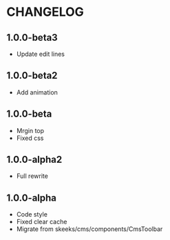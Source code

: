 CHANGELOG
==============

1.0.0-beta3
---------------
 * Update edit lines
 
1.0.0-beta2
---------------
 * Add animation
 
1.0.0-beta
---------------
 * Mrgin top
 * Fixed css
 
1.0.0-alpha2
---------------
 * Full rewrite
 
1.0.0-alpha
---------------
 * Code style
 * Fixed clear cache
 * Migrate from skeeks/cms/components/CmsToolbar
